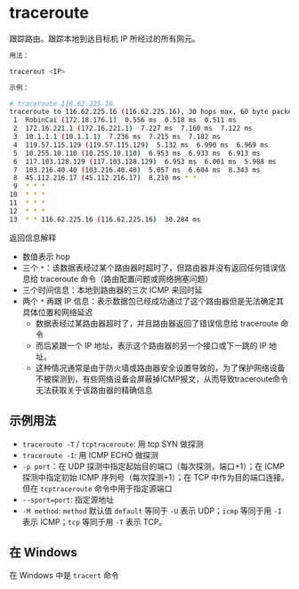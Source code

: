 # traceroute

跟踪路由。跟踪本地到达目标机 IP 所经过的所有网元。

```sh
用法：

tracerout <IP>

示例：

# traceroute 116.62.225.16
traceroute to 116.62.225.16 (116.62.225.16), 30 hops max, 60 byte packets
 1  RobinCai (172.18.176.1)  0.556 ms  0.518 ms  0.511 ms
 2  172.16.221.1 (172.16.221.1)  7.227 ms  7.160 ms  7.122 ms
 3  10.1.1.1 (10.1.1.1)  7.236 ms  7.215 ms  7.182 ms
 4  119.57.115.129 (119.57.115.129)  5.132 ms  6.990 ms  6.969 ms
 5  10.255.10.110 (10.255.10.110)  6.953 ms  6.933 ms  6.913 ms
 6  117.103.128.129 (117.103.128.129)  6.953 ms  6.001 ms  5.988 ms
 7  103.216.40.40 (103.216.40.40)  5.057 ms  6.604 ms  8.343 ms
 8  45.112.216.17 (45.112.216.17)  8.210 ms * *
 9  * * *
10  * * *
11  * * *
12  * * *
13  * * 116.62.225.16 (116.62.225.16)  30.284 ms
```

返回信息解释

- 数值表示 hop
- 三个 `*`：该数据表经过某个路由器时超时了，但路由器并没有返回任何错误信息给 traceroute 命令（路由配置问题或网络拥塞问题）
- 三个时间信息：本地到路由器的三次 ICMP 来回时延
- 两个 `*` 再跟 IP 信息：表示数据包已经成功通过了这个路由器但是无法确定其具体位置和网络延迟
    - 数据表经过某路由器超时了，并且路由器返回了错误信息给 traceroute 命令
    - 而后紧跟一个 IP 地址，表示这个路由器的另一个接口或下一跳的 IP 地址。
    - 这种情况通常是由于防火墙或路由器安全设置导致的，为了保护网络设备不被探测到，有些网络设备会屏蔽掉ICMP报文，从而导致traceroute命令无法获取关于该路由器的精确信息

## 示例用法

- `traceroute -T` / `tcptraceroute`: 用 tcp SYN 做探测
- `traceroute -I`: 用 ICMP ECHO 做探测
- `-p port`：在 UDP 探测中指定起始目的端口（每次探测，端口+1）；在 ICMP 探测中指定初始 ICMP 序列号（每次探测+1）；在 TCP 中作为目的端口连接。但在 `tcptraceroute` 命令中用于指定源端口
- `--sport=port`: 指定源地址
- `-M method`: `method` 默认值 `default` 等同于 `-U` 表示 UDP；`icmp` 等同于用 `-I` 表示 ICMP；`tcp` 等同于用 `-T` 表示 TCP。

## 在 Windows

在 Windows 中是 `tracert` 命令
